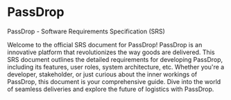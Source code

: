 # PassDrop
PassDrop - Software Requirements Specification (SRS)

Welcome to the official SRS document for PassDrop! PassDrop is an innovative platform that revolutionizes the way goods are delivered. This SRS document outlines the detailed requirements for developing PassDrop, including its features, user roles, system architecture, etc. Whether you're a developer, stakeholder, or just curious about the inner workings of PassDrop, this document is your comprehensive guide. Dive into the world of seamless deliveries and explore the future of logistics with PassDrop.
